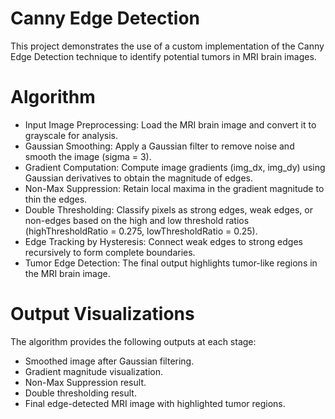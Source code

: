 # Canny Edge Detection
This project demonstrates the use of a custom implementation of the Canny Edge Detection technique to identify potential tumors in MRI brain images.

# Algorithm
- Input Image Preprocessing: Load the MRI brain image and convert it to grayscale for analysis.
- Gaussian Smoothing: Apply a Gaussian filter to remove noise and smooth the image (sigma = 3).
- Gradient Computation: Compute image gradients (img_dx, img_dy) using Gaussian derivatives to obtain the magnitude of edges.
- Non-Max Suppression: Retain local maxima in the gradient magnitude to thin the edges.
- Double Thresholding: Classify pixels as strong edges, weak edges, or non-edges based on the high and low threshold ratios (highThresholdRatio = 0.275, lowThresholdRatio = 0.25).
- Edge Tracking by Hysteresis: Connect weak edges to strong edges recursively to form complete boundaries.
- Tumor Edge Detection: The final output highlights tumor-like regions in the MRI brain image.

# Output Visualizations
The algorithm provides the following outputs at each stage:
- Smoothed image after Gaussian filtering.
- Gradient magnitude visualization.
- Non-Max Suppression result.
- Double thresholding result.
- Final edge-detected MRI image with highlighted tumor regions.
